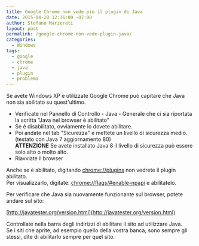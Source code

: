 ```yaml
---
title: Google Chrome non vede più il plugin di Java
date: 2015-04-28 12:36:00 -07:00
author: Stefano Marzorati
layout: post
permalink: /google-chrome-non-vede-plugin-java/
categories:
  - Windows
tags:
  - google
  - chrome
  - java
  - plugin
  - problema
---
```



Se avete Windows XP e utilizzate Google Chrome può capitare che Java non sia abilitato su quest'ultimo.   

  - Verificate nel Pannello di Controllo - Java - Generale che ci sia riportata la scritta "Java nel browser è abilitato"
  - Se è disabilitato, ovviamente lo dovete abilitare.
  - Poi andate nel tab "Sicurezza" e mettete un livello di sicurezza medio. (testato con Java 7 aggiornamento 80)   
  **ATTENZIONE** Se avete installato Java 8 il livello di sicurezza può essere solo alto o molto alto.
  - Riavviate il browser   

Anche se è abilitato, digitando [chrome://plugins](chrome://plugins) non vedrete il plugin abilitato.   
Per visualizzarlo, digitate: [chrome://flags/#enable-npapi](chrome://flags/#enable-npapi) e abilitatelo.   

Per verificare che Java sia nuovamente funzionante sul browser, potete andare sul sito:   

[http://javatester.org/version.html](http://javatester.org/version.html)   

Controllate nella barra degli indirizzi di abilitare il sito ad utilizzare Java.   
Se i siti che aprite, ad esempio quello della vostra banca, sono sempre gli stessi, dite di abilitarlo sempre per quel sito.
